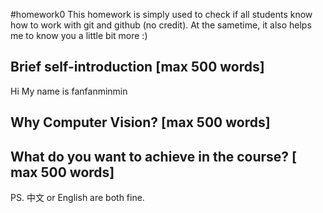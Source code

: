 #homework0
This homework is simply used to check if all students know how to work with git and github (no credit).
At the sametime, it also helps me to know you a little bit more :)

## Brief self-introduction [max 500 words]
Hi My name is fanfanminmin

## Why Computer Vision? [max 500 words]

## What do you want to achieve in the course? [ max 500 words]

PS. 中文 or English are both fine.
